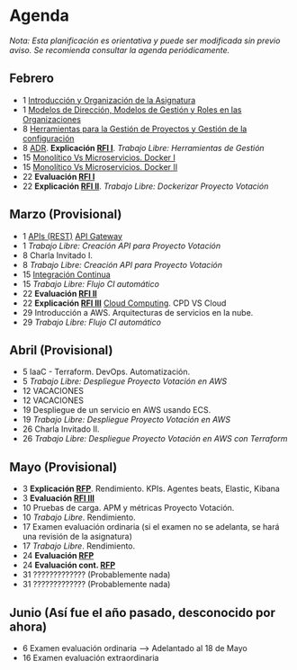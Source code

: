 # Agenda

*Nota: Esta planificación es orientativa y puede ser modificada sin previo aviso. Se recomienda consultar la agenda periódicamente.*

## Febrero

* 1 [Introducción y Organización de la Asignatura](Introduccion.md)
* 1 [Modelos de Dirección, Modelos de Gestión y Roles en las Organizaciones](Organizaciones.md)
* 8 [Herramientas para la Gestión de Proyectos y Gestión de la configuración](Herramientas-Gestion-Proyectos.md)
* 8 [ADR](ADR/README.md). __Explicación [RFI I](RFI/RFI-I.md)__. *Trabajo Libre: Herramientas de Gestión*
* 15 [Monolítico Vs Microservicios. Docker I](Docker.md)
* 15 [Monolítico Vs Microservicios. Docker II](Docker.md)
* 22 __Evaluación [RFI I](RFI/RFI-I.md)__
* 22 __Explicación [RFI II](RFI/RFI-II.md)__. *Trabajo Libre: Dockerizar Proyecto Votación*

## Marzo (Provisional)

* 1 [APIs (REST)](APIs.md) [API Gateway](API-Gateway.md)
* 1 *Trabajo Libre: Creación API para Proyecto Votación*
* 8 Charla Invitado I.
* 8 *Trabajo Libre: Creación API para Proyecto Votación*
* 15 [Integración Continua](Mejora-Continua.md)
* 15 *Trabajo Libre: Flujo CI automático*
* 22 __Evaluación [RFI II](RFI/RFI-II.md)__  
* 22 __Explicación [RFI III](RFI/RFI-III.md)__  [Cloud Computing](Cloud.md). CPD VS Cloud
* 29 Introducción a AWS. Arquitecturas de servicios en la nube.
* 29 *Trabajo Libre: Flujo CI automático*

## Abril (Provisional)

* 5 IaaC - Terraform. DevOps. Automatización.
* 5 *Trabajo Libre: Despliegue Proyecto Votación en AWS*
* 12 VACACIONES
* 12 VACACIONES
* 19 Despliegue de un servicio en AWS usando ECS.
* 19 *Trabajo Libre: Despliegue Proyecto Votación en AWS*
* 26 Charla Invitado II.
* 26 *Trabajo Libre: Despliegue Proyecto Votación en AWS con Terraform*

## Mayo (Provisional)

* 3 __Explicación [RFP](RFP/RFP.md)__. Rendimiento. KPIs. Agentes beats, Elastic, Kibana
* 3 __Evaluación [RFI III](RFI/RFI-III.md)__
* 10 Pruebas de carga. APM y métricas Proyecto Votación.
* 10 *Trabajo Libre*. Rendimiento.
* 17 Examen evaluación ordinaria (si el examen no se adelanta, se hará una revisión de la asignatura)
* 17 *Trabajo Libre*. Rendimiento.
* 24 __Evaluación [RFP](RFP/RFP.md)__
* 24 __Evaluación cont. [RFP](RFP/RFP.md)__
* 31 ????????????? (Probablemente nada)
* 31 ????????????? (Probablemente nada)

## Junio (Así fue el año pasado, desconocido por ahora)

* 6 Examen evaluación ordinaria --> Adelantado al 18 de Mayo
* 16 Examen evaluación extraordinaria
